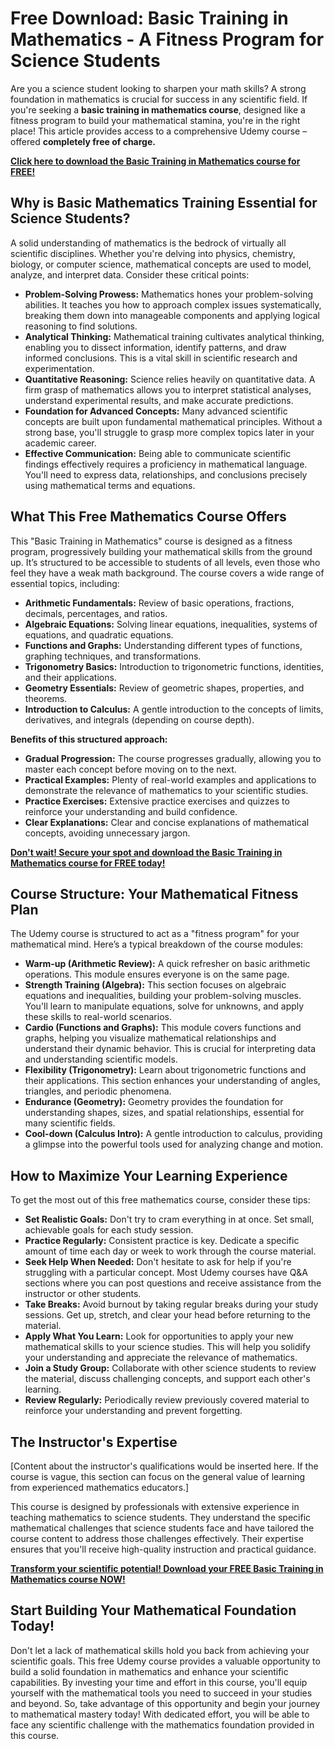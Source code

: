 # Free Download: Basic Training in Mathematics - A Fitness Program for Science Students

Are you a science student looking to sharpen your math skills? A strong foundation in mathematics is crucial for success in any scientific field. If you're seeking a **basic training in mathematics course**, designed like a fitness program to build your mathematical stamina, you're in the right place! This article provides access to a comprehensive Udemy course – offered **completely free of charge.**

[**Click here to download the Basic Training in Mathematics course for FREE!**](https://udemywork.com/basic-training-in-mathematics-a-fitness-program-for-science-students)

## Why is Basic Mathematics Training Essential for Science Students?

A solid understanding of mathematics is the bedrock of virtually all scientific disciplines. Whether you're delving into physics, chemistry, biology, or computer science, mathematical concepts are used to model, analyze, and interpret data. Consider these critical points:

*   **Problem-Solving Prowess:** Mathematics hones your problem-solving abilities. It teaches you how to approach complex issues systematically, breaking them down into manageable components and applying logical reasoning to find solutions.
*   **Analytical Thinking:** Mathematical training cultivates analytical thinking, enabling you to dissect information, identify patterns, and draw informed conclusions. This is a vital skill in scientific research and experimentation.
*   **Quantitative Reasoning:** Science relies heavily on quantitative data. A firm grasp of mathematics allows you to interpret statistical analyses, understand experimental results, and make accurate predictions.
*   **Foundation for Advanced Concepts:** Many advanced scientific concepts are built upon fundamental mathematical principles. Without a strong base, you'll struggle to grasp more complex topics later in your academic career.
*   **Effective Communication:** Being able to communicate scientific findings effectively requires a proficiency in mathematical language. You'll need to express data, relationships, and conclusions precisely using mathematical terms and equations.

## What This Free Mathematics Course Offers

This "Basic Training in Mathematics" course is designed as a fitness program, progressively building your mathematical skills from the ground up. It’s structured to be accessible to students of all levels, even those who feel they have a weak math background. The course covers a wide range of essential topics, including:

*   **Arithmetic Fundamentals:** Review of basic operations, fractions, decimals, percentages, and ratios.
*   **Algebraic Equations:** Solving linear equations, inequalities, systems of equations, and quadratic equations.
*   **Functions and Graphs:** Understanding different types of functions, graphing techniques, and transformations.
*   **Trigonometry Basics:** Introduction to trigonometric functions, identities, and their applications.
*   **Geometry Essentials:** Review of geometric shapes, properties, and theorems.
*   **Introduction to Calculus:** A gentle introduction to the concepts of limits, derivatives, and integrals (depending on course depth).

**Benefits of this structured approach:**

*   **Gradual Progression:** The course progresses gradually, allowing you to master each concept before moving on to the next.
*   **Practical Examples:** Plenty of real-world examples and applications to demonstrate the relevance of mathematics to your scientific studies.
*   **Practice Exercises:** Extensive practice exercises and quizzes to reinforce your understanding and build confidence.
*   **Clear Explanations:** Clear and concise explanations of mathematical concepts, avoiding unnecessary jargon.

[**Don't wait! Secure your spot and download the Basic Training in Mathematics course for FREE today!**](https://udemywork.com/basic-training-in-mathematics-a-fitness-program-for-science-students)

## Course Structure: Your Mathematical Fitness Plan

The Udemy course is structured to act as a "fitness program" for your mathematical mind. Here’s a typical breakdown of the course modules:

*   **Warm-up (Arithmetic Review):** A quick refresher on basic arithmetic operations. This module ensures everyone is on the same page.
*   **Strength Training (Algebra):** This section focuses on algebraic equations and inequalities, building your problem-solving muscles. You'll learn to manipulate equations, solve for unknowns, and apply these skills to real-world scenarios.
*   **Cardio (Functions and Graphs):** This module covers functions and graphs, helping you visualize mathematical relationships and understand their dynamic behavior. This is crucial for interpreting data and understanding scientific models.
*   **Flexibility (Trigonometry):** Learn about trigonometric functions and their applications. This section enhances your understanding of angles, triangles, and periodic phenomena.
*   **Endurance (Geometry):** Geometry provides the foundation for understanding shapes, sizes, and spatial relationships, essential for many scientific fields.
*   **Cool-down (Calculus Intro):** A gentle introduction to calculus, providing a glimpse into the powerful tools used for analyzing change and motion.

## How to Maximize Your Learning Experience

To get the most out of this free mathematics course, consider these tips:

*   **Set Realistic Goals:** Don't try to cram everything in at once. Set small, achievable goals for each study session.
*   **Practice Regularly:** Consistent practice is key. Dedicate a specific amount of time each day or week to work through the course material.
*   **Seek Help When Needed:** Don't hesitate to ask for help if you're struggling with a particular concept. Most Udemy courses have Q&A sections where you can post questions and receive assistance from the instructor or other students.
*   **Take Breaks:** Avoid burnout by taking regular breaks during your study sessions. Get up, stretch, and clear your head before returning to the material.
*   **Apply What You Learn:** Look for opportunities to apply your new mathematical skills to your science studies. This will help you solidify your understanding and appreciate the relevance of mathematics.
*   **Join a Study Group:** Collaborate with other science students to review the material, discuss challenging concepts, and support each other's learning.
*   **Review Regularly:** Periodically review previously covered material to reinforce your understanding and prevent forgetting.

## The Instructor's Expertise

[Content about the instructor's qualifications would be inserted here. If the course is vague, this section can focus on the general value of learning from experienced mathematics educators.]

This course is designed by professionals with extensive experience in teaching mathematics to science students. They understand the specific mathematical challenges that science students face and have tailored the course content to address those challenges effectively. Their expertise ensures that you'll receive high-quality instruction and practical guidance.

[**Transform your scientific potential! Download your FREE Basic Training in Mathematics course NOW!**](https://udemywork.com/basic-training-in-mathematics-a-fitness-program-for-science-students)

## Start Building Your Mathematical Foundation Today!

Don't let a lack of mathematical skills hold you back from achieving your scientific goals. This free Udemy course provides a valuable opportunity to build a solid foundation in mathematics and enhance your scientific capabilities. By investing your time and effort in this course, you'll equip yourself with the mathematical tools you need to succeed in your studies and beyond. So, take advantage of this opportunity and begin your journey to mathematical mastery today! With dedicated effort, you will be able to face any scientific challenge with the mathematics foundation provided in this course.
